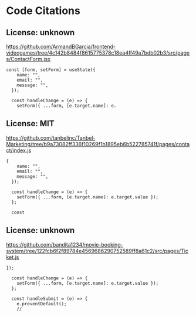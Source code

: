 # Code Citations

## License: unknown
https://github.com/ArmandBGarcia/frontend-videogames/tree/4c142b8484f8615775378c18ea4ff49a7bdb02b3/src/pages/ContactForm.jsx

```
const [form, setForm] = useState({
    name: "",
    email: "",
    message: "",
  });

  const handleChange = (e) => {
    setForm({ ...form, [e.target.name]: e.
```


## License: MIT
https://github.com/tanbelinc/Tanbel-Marketing/tree/b9a73082ff336f10269f1b1895eb6b522785741f/pages/contact/index.js

```
{
    name: "",
    email: "",
    message: "",
  });

  const handleChange = (e) => {
    setForm({ ...form, [e.target.name]: e.target.value });
  };

  const
```


## License: unknown
https://github.com/bandita1234/movie-booking-system/tree/122fcb6f2f89784e4569686290752589ff8a61c2/src/pages/Ticket.js

```
});

  const handleChange = (e) => {
    setForm({ ...form, [e.target.name]: e.target.value });
  };

  const handleSubmit = (e) => {
    e.preventDefault();
    //
```
